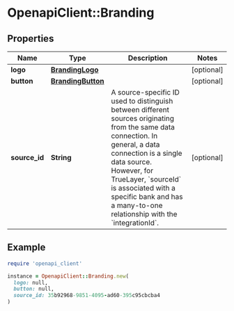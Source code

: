 # OpenapiClient::Branding

## Properties

| Name | Type | Description | Notes |
| ---- | ---- | ----------- | ----- |
| **logo** | [**BrandingLogo**](BrandingLogo.md) |  | [optional] |
| **button** | [**BrandingButton**](BrandingButton.md) |  | [optional] |
| **source_id** | **String** | A source-specific ID used to distinguish between different sources originating from the same data connection. In general, a data connection is a single data source. However, for TrueLayer, &#x60;sourceId&#x60; is associated with a specific bank and has a many-to-one relationship with the &#x60;integrationId&#x60;. | [optional] |

## Example

```ruby
require 'openapi_client'

instance = OpenapiClient::Branding.new(
  logo: null,
  button: null,
  source_id: 35b92968-9851-4095-ad60-395c95cbcba4
)
```

